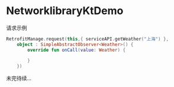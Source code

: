 # NetworklibraryKtDemo

请求示例
```kotlin
RetrofitManage.request(this,{ serviceAPI.getWeather("上海") },
    object : SimpleAbstractObserver<Weather>() {
        override fun onCall(value: Weather) {
                    
        }
    })
```

未完待续...
